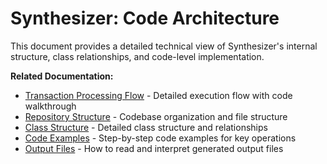 # Synthesizer: Code Architecture

This document provides a detailed technical view of Synthesizer's internal structure, class relationships, and code-level implementation.

**Related Documentation:**

- [Transaction Processing Flow](./synthesizer-transaction-flow.md) - Detailed execution flow with code walkthrough
- [Repository Structure](./synthesizer-repository-structure.md) - Codebase organization and file structure
- [Class Structure](./synthesizer-class-structure.md) - Detailed class structure and relationships
- [Code Examples](./synthesizer-code-examples.md) - Step-by-step code examples for key operations
- [Output Files](./synthesizer-output-files.md) - How to read and interpret generated output files
